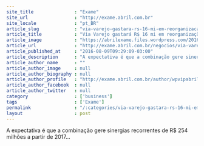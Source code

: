 ```yaml
---
site_title               : "Exame"
site_url                 : "http://exame.abril.com.br"
site_locale              : "pt_BR"
article_slug             : "via-varejo-gastara-rs-16-mi-em-reorganizacao-da-cnova"
article_title            : "Via Varejo gastará R$ 16 mi em reorganização da Cnova"
article_image            : "https://abrilexame.files.wordpress.com/2016/09/size_960_16_9_gpa26.jpg?quality=70&strip=all&w=960"
article_url              : "http://exame.abril.com.br/negocios/via-varejo-e-cnova-acertam-combinacao-no-brasil/"
article_published_at     : "2016-08-09T09:29:09-03:00"
article_description      : "A expectativa é que a combinação gere sinergias recorrentes de R$ 254 milhões a partir de 2017..."
article_author_name      : ""
article_author_image     : null
article_author_biography : null
article_author_profile   : "http://exame.abril.com.br/author/wpvipabril/"
article_author_facebook  : null
article_author_twitter   : null
category                 : ['business']
tags                     : ['Exame']
permalink                : "/:categories/via-varejo-gastara-rs-16-mi-em-reorganizacao-da-cnova/"
layout                   : post
---
```


A expectativa é que a combinação gere sinergias recorrentes de R$ 254 milhões a partir de 2017...
